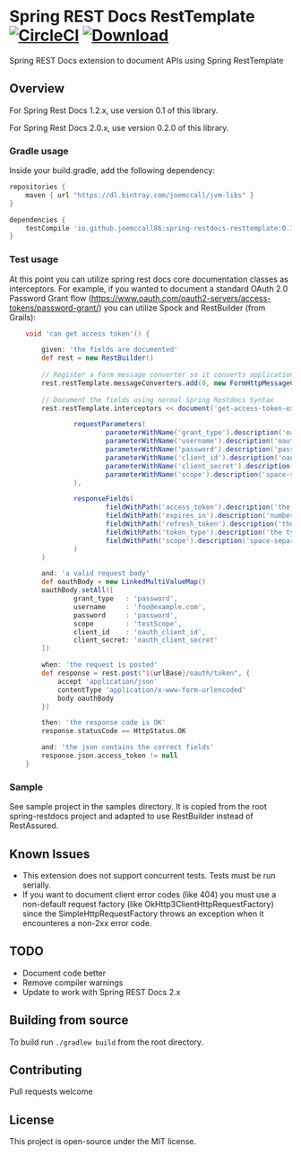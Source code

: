 # Spring REST Docs RestTemplate [![CircleCI](https://circleci.com/gh/joemccall86/spring-restdocs-resttemplate/tree/master.svg?style=svg)](https://circleci.com/gh/joemccall86/spring-restdocs-resttemplate/tree/master)  [ ![Download](https://api.bintray.com/packages/joemccall86/jvm-libs/spring-restdocs-resttemplate/images/download.svg) ](https://bintray.com/joemccall86/jvm-libs/spring-restdocs-resttemplate/_latestVersion) 
 
Spring REST Docs extension to document APIs using Spring RestTemplate

## Overview

For Spring Rest Docs 1.2.x, use version 0.1 of this library.

For Spring Rest Docs 2.0.x, use version 0.2.0 of this library.

### Gradle usage

Inside your build.gradle, add the following dependency:

```groovy
repositories {
    maven { url "https://dl.bintray.com/joemccall/jvm-libs" }
}

dependencies {
    testCompile 'io.github.joemccall86:spring-restdocs-resttemplate:0.1' 
}
```

### Test usage

At this point you can utilize spring rest docs core documentation classes as interceptors. 
For example, if you wanted to document a standard OAuth 2.0 Password Grant flow (https://www.oauth.com/oauth2-servers/access-tokens/password-grant/) 
you can utilize Spock and RestBuilder (from Grails):


```groovy
    void 'can get access token'() {

        given: 'the fields are documented'
        def rest = new RestBuilder()
        
        // Register a form message converter so it converts application/x-www-form-urlencoded
        rest.restTemplate.messageConverters.add(0, new FormHttpMessageConverter())
        
        // Document the fields using normal Spring Restdocs Syntax
        rest.restTemplate.interceptors << document('get-access-token-example',

                requestParameters(
                        parameterWithName('grant_type').description('oauth grant_type'),
                        parameterWithName('username').description('oauth username'),
                        parameterWithName('password').description('password for the username'),
                        parameterWithName('client_id').description('oauth client id'),
                        parameterWithName('client_secret').description('client secret '),
                        parameterWithName('scope').description('space-separated list of scopes requested'),
                ),

                responseFields(
                        fieldWithPath('access_token').description('the value of the access token'),
                        fieldWithPath('expires_in').description('number of seconds for which the token is valid'),
                        fieldWithPath('refresh_token').description('the value of the refresh token'),
                        fieldWithPath('token_type').description('the type of the token (should always be \'bearer\')'),
                        fieldWithPath('scope').description('space-separated list of scopes for this token'),
                )
        )

        and: 'a valid request body'
        def oauthBody = new LinkedMultiValueMap()
        oauthBody.setAll([
                grant_type   : 'password',
                username     : 'foo@example.com',
                password     : 'password',
                scope        : 'testScope',
                client_id    : 'oauth_client_id',
                client_secret: 'oauth_client_secret'
        ])

        when: 'the request is posted'
        def response = rest.post("${urlBase}/oauth/token", {
            accept 'application/json'
            contentType 'application/x-www-form-urlencoded'
            body oauthBody
        })

        then: 'the response code is OK'
        response.statusCode == HttpStatus.OK

        and: 'the json contains the correct fields'
        response.json.access_token != null
    }
``` 

### Sample

See sample project in the samples directory. It is copied from the root spring-restdocs project and adapted to use RestBuilder instead of RestAssured.

## Known Issues

* This extension does not support concurrent tests. Tests must be run serially.
* If you want to document client error codes (like 404) you must use a non-default request factory (like OkHttp3ClientHttpRequestFactory) since the SimpleHttpRequestFactory throws an exception when it encounteres a non-2xx error code.

## TODO

* Document code better
* Remove compiler warnings
* Update to work with Spring REST Docs 2.x

## Building from source

To build run `./gradlew build` from the root directory.

## Contributing

Pull requests welcome

## License

This project is open-source under the MIT license.
